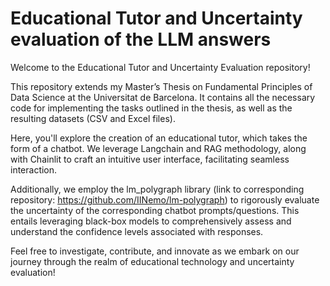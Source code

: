 # Educational Tutor and Uncertainty evaluation of the LLM answers 
Welcome to the Educational Tutor and Uncertainty Evaluation repository!

This repository extends my Master’s Thesis on Fundamental Principles of Data Science at the Universitat de Barcelona. It contains all the necessary code for implementing the tasks outlined in the thesis, as well as the resulting datasets (CSV and Excel files).

Here, you'll explore the creation of an educational tutor, which takes the form of a chatbot. We leverage Langchain and RAG methodology, along with Chainlit to craft an intuitive user interface, facilitating seamless interaction.

Additionally, we employ the lm_polygraph library (link to corresponding repository: https://github.com/IINemo/lm-polygraph) to rigorously evaluate the uncertainty of the corresponding chatbot prompts/questions. This entails leveraging black-box models to comprehensively assess and understand the confidence levels associated with responses.

Feel free to investigate, contribute, and innovate as we embark on our journey through the realm of educational technology and uncertainty evaluation!
